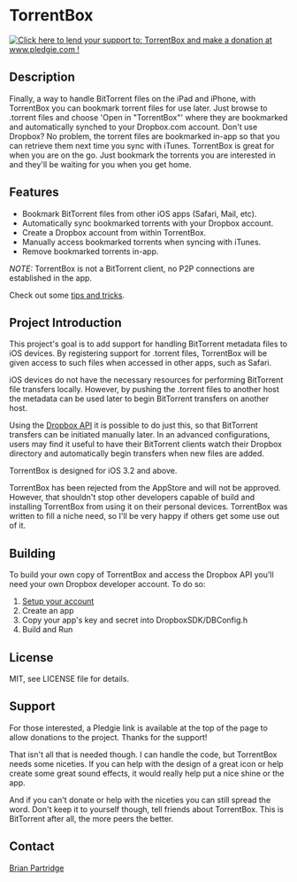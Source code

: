 TorrentBox
==========

[![Click here to lend your support to: TorrentBox and make a donation at www.pledgie.com !](http://www.pledgie.com/campaigns/12340.png?skin_name=chrome)](http://www.pledgie.com/campaigns/12340)

Description
-----------
Finally, a way to handle BitTorrent files on the iPad and iPhone, with TorrentBox you can bookmark torrent files for use later. Just browse to .torrent files and choose 'Open in "TorrentBox"' where they are bookmarked and automatically synched to your Dropbox.com account.   Don't use Dropbox? No problem, the torrent files are bookmarked in-app so that you can retrieve them next time you sync with iTunes. TorrentBox is great for when you are on the go. Just bookmark the torrents you are interested in and they'll be waiting for you when you get home.  

Features
--------
* Bookmark BitTorrent files from other iOS apps (Safari, Mail, etc).
* Automatically sync bookmarked torrents with your Dropbox account.
* Create a Dropbox account from within TorrentBox.
* Manually access bookmarked torrents when syncing with iTunes.
* Remove bookmarked torrents in-app.

*NOTE:* TorrentBox is not a BitTorrent client, no P2P connections are established in the app.

Check out some [tips and tricks](http://github.com/brianpartridge/TorrentBox/wiki/Tips-and-Tricks).


Project Introduction
--------------------
This project's goal is to add support for handling BitTorrent metadata files to iOS devices.  By registering support for .torrent files, TorrentBox will be given access to such files when accessed in other apps, such as Safari.

iOS devices do not have the necessary resources for performing BitTorrent file transfers locally.  However, by pushing the .torrent files to another host the metadata can be used later to begin BitTorrent transfers on another host.

Using the [Dropbox API](http://www.dropbox.com) it is possible to do just this, so that BitTorrent transfers can be initiated manually later. In an advanced configurations, users may find it useful to have their BitTorrent clients watch their Dropbox directory and automatically begin transfers when new files are added.

TorrentBox is designed for iOS 3.2 and above.

TorrentBox has been rejected from the AppStore and will not be approved.  However, that shouldn't stop other developers capable of build and installing TorrentBox from using it on their personal devices.  TorrentBox was written to fill a niche need, so I'll be very happy if others get some use out of it.

Building
--------
To build your own copy of TorrentBox and access the Dropbox API you'll need your own Dropbox developer account.  To do so:

1. [Setup your account](https://www.dropbox.com/developers)
2. Create an app
3. Copy your app's key and secret into DropboxSDK/DBConfig.h
4. Build and Run

License
-------
MIT, see LICENSE file for details.

Support
-------
For those interested, a Pledgie link is available at the top of the page to allow donations to the project.  Thanks for the support!

That isn't all that is needed though.  I can handle the code, but TorrentBox needs some niceties.  If you can help with the design of a great icon or help create some great sound effects, it would really help put a nice shine or the app.

And if you can't donate or help with the niceties you can still spread the word.  Don't keep it to yourself though, tell friends about TorrentBox.  This is BitTorrent after all, the more peers the better.

Contact
-------
[Brian Partridge](http://github.com/brianpartridge)

